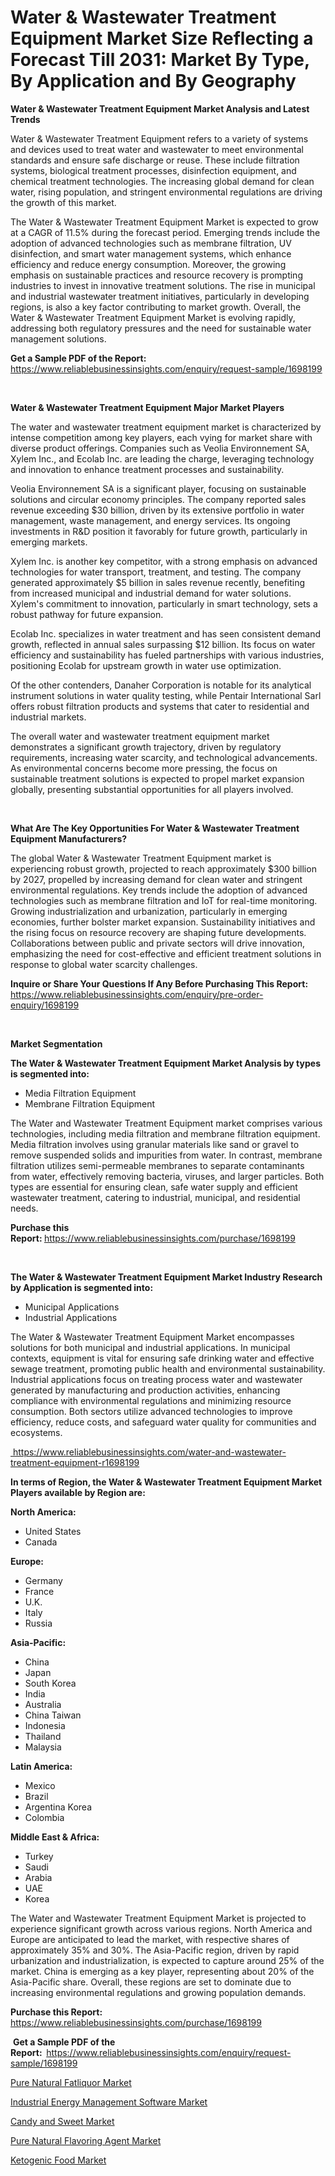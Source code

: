 <p><h1>Water & Wastewater Treatment Equipment Market Size Reflecting a Forecast Till 2031: Market By Type, By Application and By Geography</h1></p><p><strong>Water & Wastewater Treatment Equipment Market Analysis and Latest Trends</strong></p>
<p><p>Water & Wastewater Treatment Equipment refers to a variety of systems and devices used to treat water and wastewater to meet environmental standards and ensure safe discharge or reuse. These include filtration systems, biological treatment processes, disinfection equipment, and chemical treatment technologies. The increasing global demand for clean water, rising population, and stringent environmental regulations are driving the growth of this market.</p><p>The Water & Wastewater Treatment Equipment Market is expected to grow at a CAGR of 11.5% during the forecast period. Emerging trends include the adoption of advanced technologies such as membrane filtration, UV disinfection, and smart water management systems, which enhance efficiency and reduce energy consumption. Moreover, the growing emphasis on sustainable practices and resource recovery is prompting industries to invest in innovative treatment solutions. The rise in municipal and industrial wastewater treatment initiatives, particularly in developing regions, is also a key factor contributing to market growth. Overall, the Water & Wastewater Treatment Equipment Market is evolving rapidly, addressing both regulatory pressures and the need for sustainable water management solutions.</p></p>
<p><strong>Get a Sample PDF of the Report:&nbsp;</strong> <a href="https://www.reliablebusinessinsights.com/enquiry/request-sample/1698199?utm_campaign=60&utm_medium=2&utm_source=Github&utm_content=ia&utm_term=16122024&utm_id=water-wastewater-treatment-equipment">https://www.reliablebusinessinsights.com/enquiry/request-sample/1698199</a></p>
<p>&nbsp;</p>
<p><strong>Water & Wastewater Treatment Equipment Major Market Players</strong></p>
<p><p>The water and wastewater treatment equipment market is characterized by intense competition among key players, each vying for market share with diverse product offerings. Companies such as Veolia Environnement SA, Xylem Inc., and Ecolab Inc. are leading the charge, leveraging technology and innovation to enhance treatment processes and sustainability.</p><p>Veolia Environnement SA is a significant player, focusing on sustainable solutions and circular economy principles. The company reported sales revenue exceeding $30 billion, driven by its extensive portfolio in water management, waste management, and energy services. Its ongoing investments in R&D position it favorably for future growth, particularly in emerging markets.</p><p>Xylem Inc. is another key competitor, with a strong emphasis on advanced technologies for water transport, treatment, and testing. The company generated approximately $5 billion in sales revenue recently, benefiting from increased municipal and industrial demand for water solutions. Xylem's commitment to innovation, particularly in smart technology, sets a robust pathway for future expansion.</p><p>Ecolab Inc. specializes in water treatment and has seen consistent demand growth, reflected in annual sales surpassing $12 billion. Its focus on water efficiency and sustainability has fueled partnerships with various industries, positioning Ecolab for upstream growth in water use optimization.</p><p>Of the other contenders, Danaher Corporation is notable for its analytical instrument solutions in water quality testing, while Pentair International Sarl offers robust filtration products and systems that cater to residential and industrial markets.</p><p>The overall water and wastewater treatment equipment market demonstrates a significant growth trajectory, driven by regulatory requirements, increasing water scarcity, and technological advancements. As environmental concerns become more pressing, the focus on sustainable treatment solutions is expected to propel market expansion globally, presenting substantial opportunities for all players involved.</p></p>
<p>&nbsp;</p>
<p><strong>What Are The Key Opportunities For Water & Wastewater Treatment Equipment Manufacturers?</strong></p>
<p><p>The global Water & Wastewater Treatment Equipment market is experiencing robust growth, projected to reach approximately $300 billion by 2027, propelled by increasing demand for clean water and stringent environmental regulations. Key trends include the adoption of advanced technologies such as membrane filtration and IoT for real-time monitoring. Growing industrialization and urbanization, particularly in emerging economies, further bolster market expansion. Sustainability initiatives and the rising focus on resource recovery are shaping future developments. Collaborations between public and private sectors will drive innovation, emphasizing the need for cost-effective and efficient treatment solutions in response to global water scarcity challenges.</p></p>
<p><strong>Inquire or Share Your Questions If Any Before Purchasing This Report:</strong> <a href="https://www.reliablebusinessinsights.com/enquiry/pre-order-enquiry/1698199?utm_campaign=60&utm_medium=2&utm_source=Github&utm_content=ia&utm_term=16122024&utm_id=water-wastewater-treatment-equipment">https://www.reliablebusinessinsights.com/enquiry/pre-order-enquiry/1698199</a></p>
<p>&nbsp;</p>
<p><strong>Market Segmentation</strong></p>
<p><strong>The Water & Wastewater Treatment Equipment Market Analysis by types is segmented into:</strong></p>
<p><ul><li>Media Filtration Equipment</li><li>Membrane Filtration Equipment</li></ul></p>
<p><p>The Water and Wastewater Treatment Equipment market comprises various technologies, including media filtration and membrane filtration equipment. Media filtration involves using granular materials like sand or gravel to remove suspended solids and impurities from water. In contrast, membrane filtration utilizes semi-permeable membranes to separate contaminants from water, effectively removing bacteria, viruses, and larger particles. Both types are essential for ensuring clean, safe water supply and efficient wastewater treatment, catering to industrial, municipal, and residential needs.</p></p>
<p><strong>Purchase this Report:&nbsp;</strong><a href="https://www.reliablebusinessinsights.com/purchase/1698199?utm_campaign=60&utm_medium=2&utm_source=Github&utm_content=ia&utm_term=16122024&utm_id=water-wastewater-treatment-equipment">https://www.reliablebusinessinsights.com/purchase/1698199</a></p>
<p>&nbsp;</p>
<p><strong>The Water & Wastewater Treatment Equipment Market Industry Research by Application is segmented into:</strong></p>
<p><ul><li>Municipal Applications</li><li>Industrial Applications</li></ul></p>
<p><p>The Water & Wastewater Treatment Equipment Market encompasses solutions for both municipal and industrial applications. In municipal contexts, equipment is vital for ensuring safe drinking water and effective sewage treatment, promoting public health and environmental sustainability. Industrial applications focus on treating process water and wastewater generated by manufacturing and production activities, enhancing compliance with environmental regulations and minimizing resource consumption. Both sectors utilize advanced technologies to improve efficiency, reduce costs, and safeguard water quality for communities and ecosystems.</p></p>
<p><a href="https://www.reliablebusinessinsights.com/water-and-wastewater-treatment-equipment-r1698199?utm_campaign=60&utm_medium=2&utm_source=Github&utm_content=ia&utm_term=16122024&utm_id=water-wastewater-treatment-equipment">&nbsp;https://www.reliablebusinessinsights.com/water-and-wastewater-treatment-equipment-r1698199</a></p>
<p><strong>In terms of Region, the Water & Wastewater Treatment Equipment Market Players available by Region are:</strong></p>
<p>
    <p> <strong> North America: </strong>
        <ul>
            <li>United States</li>
            <li>Canada</li>
        </ul>
        </p> 
    <p> <strong> Europe: </strong>
        <ul>
            <li>Germany</li>
            <li>France</li>
            <li>U.K.</li>
            <li>Italy</li>
            <li>Russia</li>
        </ul>
        </p> 
    <p> <strong> Asia-Pacific: </strong>
        <ul>
            <li>China</li>
            <li>Japan</li>
            <li>South Korea</li>
            <li>India</li>
            <li>Australia</li>
            <li>China Taiwan</li>
            <li>Indonesia</li>
            <li>Thailand</li>
            <li>Malaysia</li>
        </ul>
        </p> 
    <p> <strong> Latin America: </strong>
        <ul>
            <li>Mexico</li>
            <li>Brazil</li>
            <li>Argentina Korea</li>
            <li>Colombia</li>
        </ul>
        </p> 
    <p> <strong> Middle East & Africa: </strong>
        <ul>
            <li>Turkey</li>
            <li>Saudi</li>
            <li>Arabia</li>
            <li>UAE</li>
            <li>Korea</li>
        </ul>
    </p>
    </p>
<p><p>The Water and Wastewater Treatment Equipment Market is projected to experience significant growth across various regions. North America and Europe are anticipated to lead the market, with respective shares of approximately 35% and 30%. The Asia-Pacific region, driven by rapid urbanization and industrialization, is expected to capture around 25% of the market. China is emerging as a key player, representing about 20% of the Asia-Pacific share. Overall, these regions are set to dominate due to increasing environmental regulations and growing population demands.</p></p>
<p><strong>Purchase this Report: </strong><a href="https://www.reliablebusinessinsights.com/purchase/1698199?utm_campaign=60&utm_medium=2&utm_source=Github&utm_content=ia&utm_term=16122024&utm_id=water-wastewater-treatment-equipment">https://www.reliablebusinessinsights.com/purchase/1698199</a></p>
<p>&nbsp;<strong>Get a Sample PDF of the Report:&nbsp;&nbsp;</strong><a href="https://www.reliablebusinessinsights.com/enquiry/request-sample/1698199?utm_campaign=60&utm_medium=2&utm_source=Github&utm_content=ia&utm_term=16122024&utm_id=water-wastewater-treatment-equipment">https://www.reliablebusinessinsights.com/enquiry/request-sample/1698199</a></p>
<p><strong></strong></p>
<p><p><a href="https://github.com/AshrafKhan865/Market-Research-Report-List-1/blob/main/pure-natural-fatliquor-market.md?utm_campaign=60&utm_medium=2&utm_source=Github&utm_content=ia&utm_term=16122024&utm_id=water-wastewater-treatment-equipment">Pure Natural Fatliquor Market</a></p><p><a href="https://www.linkedin.com/pulse/size-estimation-mark-research-xhahf?utm_campaign=60&utm_medium=2&utm_source=Github&utm_content=ia&utm_term=16122024&utm_id=water-wastewater-treatment-equipment">Industrial Energy Management Software Market</a></p><p><a href="https://www.linkedin.com/pulse/candy-sweet-market-demand-revenue-growth-61-cagr-forecast-aiwme?utm_campaign=60&utm_medium=2&utm_source=Github&utm_content=ia&utm_term=16122024&utm_id=water-wastewater-treatment-equipment">Candy and Sweet Market</a></p><p><a href="https://github.com/gullattedenna/Market-Research-Report-List-1/blob/main/pure-natural-flavoring-agent-market.md?utm_campaign=60&utm_medium=2&utm_source=Github&utm_content=ia&utm_term=16122024&utm_id=water-wastewater-treatment-equipment">Pure Natural Flavoring Agent Market</a></p><p><a href="https://www.linkedin.com/pulse/ketogenic-food-market-analysis-2024-2031-trends-share-growth-vi03e?utm_campaign=60&utm_medium=2&utm_source=Github&utm_content=ia&utm_term=16122024&utm_id=water-wastewater-treatment-equipment">Ketogenic Food Market</a></p></p>